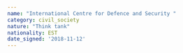 ```yaml
---
name: "International Centre for Defence and Security "
category: civil_society
nature: "Think tank"
nationality: EST
date_signed: '2018-11-12'
---
```

    